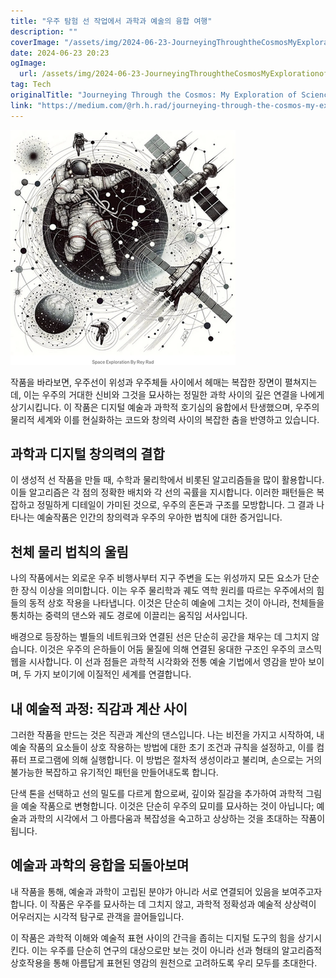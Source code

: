 ```yaml
---
title: "우주 탐험 선 작업에서 과학과 예술의 융합 여행"
description: ""
coverImage: "/assets/img/2024-06-23-JourneyingThroughtheCosmosMyExplorationofScienceandArtinLineWork_0.png"
date: 2024-06-23 20:23
ogImage: 
  url: /assets/img/2024-06-23-JourneyingThroughtheCosmosMyExplorationofScienceandArtinLineWork_0.png
tag: Tech
originalTitle: "Journeying Through the Cosmos: My Exploration of Science and Art in Line Work"
link: "https://medium.com/@rh.h.rad/journeying-through-the-cosmos-my-exploration-of-science-and-art-in-line-work-acc8c38005e5"
---
```




![Journeying Through the Cosmos - My Exploration of Science and Art in Line Work](/assets/img/2024-06-23-JourneyingThroughtheCosmosMyExplorationofScienceandArtinLineWork_0.png)

작품을 바라보면, 우주선이 위성과 우주체들 사이에서 헤매는 복잡한 장면이 펼쳐지는데, 이는 우주의 거대한 신비와 그것을 묘사하는 정밀한 과학 사이의 깊은 연결을 나에게 상기시킵니다. 이 작품은 디지털 예술과 과학적 호기심의 융합에서 탄생했으며, 우주의 물리적 세계와 이를 현실화하는 코드와 창의력 사이의 복잡한 춤을 반영하고 있습니다.

## 과학과 디지털 창의력의 결합

이 생성적 선 작품을 만들 때, 수학과 물리학에서 비롯된 알고리즘들을 많이 활용합니다. 이들 알고리즘은 각 점의 정확한 배치와 각 선의 곡률을 지시합니다. 이러한 패턴들은 복잡하고 정밀하게 디테일이 가미된 것으로, 우주의 혼돈과 구조를 모방합니다. 그 결과 나타나는 예술작품은 인간의 창의력과 우주의 우아한 법칙에 대한 증거입니다.


<div class="content-ad"></div>

## 천체 물리 법칙의 울림

나의 작품에서는 외로운 우주 비행사부터 지구 주변을 도는 위성까지 모든 요소가 단순한 장식 이상을 의미합니다. 이는 우주 물리학과 궤도 역학 원리를 따르는 우주에서의 힘들의 동적 상호 작용을 나타냅니다. 이것은 단순히 예술에 그치는 것이 아니라, 천체들을 통치하는 중력의 댄스와 궤도 경로에 이끌리는 움직임 서사입니다.

배경으로 등장하는 별들의 네트워크와 연결된 선은 단순히 공간을 채우는 데 그치지 않습니다. 이것은 우주의 은하들이 어둠 물질에 의해 연결된 웅대한 구조인 우주의 코스믹 웹을 시사합니다. 이 선과 점들은 과학적 시각화와 전통 예술 기법에서 영감을 받아 보이며, 두 가지 보이기에 이질적인 세계를 연결합니다.

## 내 예술적 과정: 직감과 계산 사이

<div class="content-ad"></div>

그러한 작품을 만드는 것은 직관과 계산의 댄스입니다. 나는 비전을 가지고 시작하여, 내 예술 작품의 요소들이 상호 작용하는 방법에 대한 초기 조건과 규칙을 설정하고, 이를 컴퓨터 프로그램에 의해 실행합니다. 이 방법은 절차적 생성이라고 불리며, 손으로는 거의 불가능한 복잡하고 유기적인 패턴을 만들어내도록 합니다.

단색 톤을 선택하고 선의 밀도를 다르게 함으로써, 깊이와 질감을 추가하여 과학적 그림을 예술 작품으로 변형합니다. 이것은 단순히 우주의 묘미를 묘사하는 것이 아닙니다; 예술과 과학의 시각에서 그 아름다움과 복잡성을 숙고하고 상상하는 것을 초대하는 작품이 됩니다.

## 예술과 과학의 융합을 되돌아보며

내 작품을 통해, 예술과 과학이 고립된 분야가 아니라 서로 연결되어 있음을 보여주고자 합니다. 이 작품은 우주를 묘사하는 데 그치지 않고, 과학적 정확성과 예술적 상상력이 어우러지는 시각적 탐구로 관객을 끌어들입니다.

<div class="content-ad"></div>

이 작품은 과학적 이해와 예술적 표현 사이의 간극을 좁히는 디지털 도구의 힘을 상기시킨다. 이는 우주를 단순히 연구의 대상으로만 보는 것이 아니라 선과 형태의 알고리즘적 상호작용을 통해 아름답게 표현된 영감의 원천으로 고려하도록 우리 모두를 초대한다.